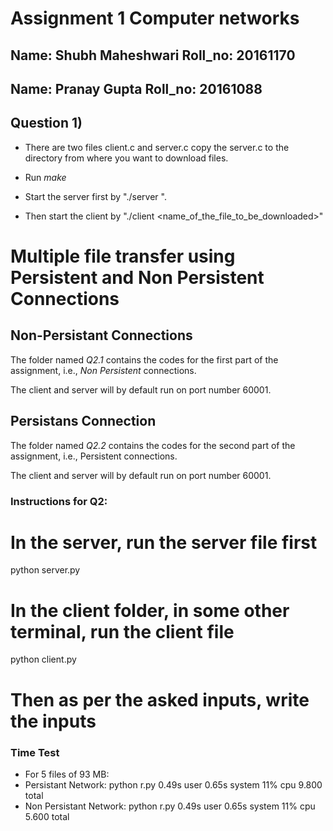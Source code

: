 # Assignment 1 Computer networks
## Name: Shubh Maheshwari Roll_no: 20161170
## Name: Pranay Gupta Roll_no: 20161088

## Question 1)

- There are two files client.c and server.c copy the server.c to the directory from where you want to download files.

- Run _make_

- Start the server first by "./server <portnumber>".

- Then start the client by "./client <hostname> <portnumber> <name_of_the_file_to_be_downloaded>" 


# Multiple file transfer using Persistent and Non Persistent Connections

## Non-Persistant Connections
The folder named *Q2.1* contains the codes for the first part of the assignment, i.e., _Non Persistent_  connections.

The client and server will by default run on port number 60001.

## Persistans Connection 
The folder named *Q2.2* contains the codes for the second part of the assignment, i.e., Persistent  connections.

The client and server will by default run on port number 60001.

### Instructions for Q2:
  # In the server, run the server file first
  python server.py
  # In the client folder, in some other terminal, run the client file
  python client.py
  # Then as per the asked inputs, write the inputs


### Time Test 
- For 5 files of 93 MB:
- Persistant Network:
	python r.py  0.49s user 0.65s system 11% cpu 9.800 total
- Non Persistant Network:
	python r.py  0.49s user 0.65s system 11% cpu 5.600 total

